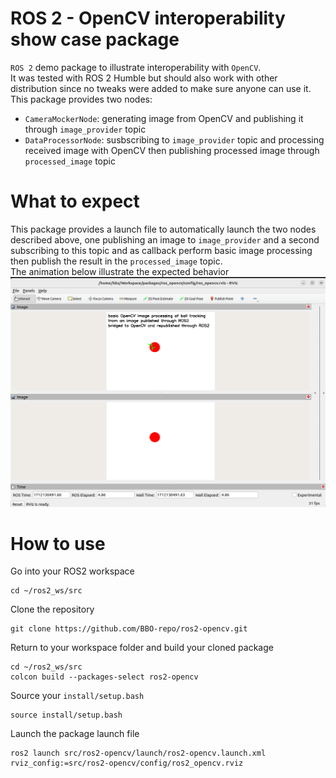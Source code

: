 ROS 2 - OpenCV interoperability show case package
===================================================

`ROS 2` demo package to illustrate interoperability with `OpenCV`.</br>
It was tested with ROS 2 Humble but should also work with other distribution since no tweaks were added to make sure anyone can use it.</br>
This package provides two nodes:
- `CameraMockerNode`: generating image from OpenCV and publishing it through `image_provider` topic
- `DataProcessorNode`: susbscribing to `image_provider` topic and processing received image with OpenCV then publishing processed image through `processed_image` topic

What to expect
===================================================
This package provides a launch file to automatically launch the two nodes described above, one publishing an image to `image_provider` and a second subscribing to this topic and as callback perform basic image processing then publish the result in the `processed_image` topic.</br>
The animation below illustrate the expected behavior
![](ros2-opencv-interoperability.gif)

How to use
===================================================
Go into your ROS2 workspace
```
cd ~/ros2_ws/src
```
Clone the repository
```
git clone https://github.com/BBO-repo/ros2-opencv.git
```
Return to your workspace folder and build your cloned package
```
cd ~/ros2_ws/src
colcon build --packages-select ros2-opencv
```
Source your `install/setup.bash`
```
source install/setup.bash
```
Launch the package launch file
```
ros2 launch src/ros2-opencv/launch/ros2-opencv.launch.xml rviz_config:=src/ros2-opencv/config/ros2_opencv.rviz
```
